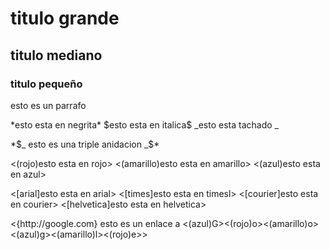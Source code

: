 <h1> titulo grande </h1>
<h2> titulo mediano </h2>
<h3> titulo pequeño </h3>
<p> esto es un parrafo </p>
<p> *esto esta en negrita* $esto esta en italica$ _esto esta tachado _ </p>
<p>*$_ esto es una triple anidacion _$*</p>

<p> <(rojo)esto esta en rojo> <(amarillo)esto esta en amarillo> <(azul)esto esta en azul></p>

<p> <[arial]esto esta en arial>  <[times]esto esta en timesl> <[courier]esto esta en courier> <[helvetica]esto esta en helvetica> </p>

<p><{http://google.com} esto es un enlace a <(azul)G><(rojo)o><(amarillo)o><(azul)g><(amarillo)l><(rojo)e>></p>

